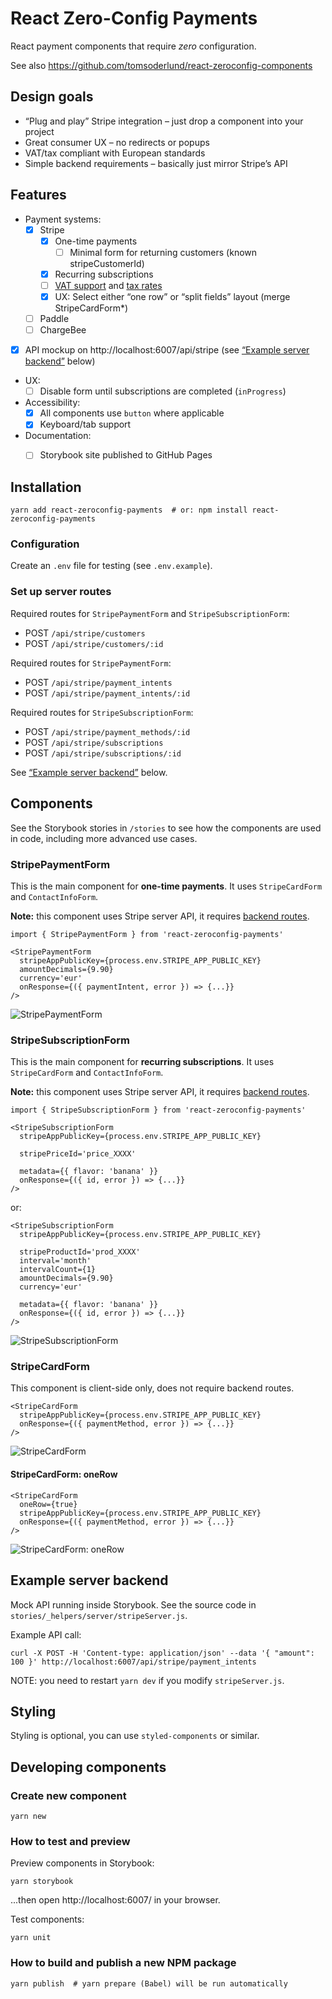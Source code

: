 # React Zero-Config Payments

React payment components that require _zero_ configuration.

See also https://github.com/tomsoderlund/react-zeroconfig-components


## Design goals

- “Plug and play” Stripe integration – just drop a component into your project
- Great consumer UX – no redirects or popups
- VAT/tax compliant with European standards
- Simple backend requirements – basically just mirror Stripe’s API


## Features

- Payment systems:
  - [x] Stripe
    - [x] One-time payments
      - [ ] Minimal form for returning customers (known stripeCustomerId)
    - [X] Recurring subscriptions
    - [ ] [VAT support](https://stripe.com/docs/api/customer_tax_ids/create?lang=node) and [tax rates](https://stripe.com/docs/api/subscriptions/create#tax_rates)
    - [x] UX: Select either “one row” or “split fields” layout (merge StripeCardForm*)
  - [ ] Paddle
  - [ ] ChargeBee
- [x] API mockup on http://localhost:6007/api/stripe (see [“Example server backend”](#example-server-backend) below)
- UX:
  - [ ] Disable form until subscriptions are completed (`inProgress`)
- Accessibility:
  - [x] All components use `button` where applicable
  - [x] Keyboard/tab support
- Documentation:
  - [ ] Storybook site published to GitHub Pages


## Installation

    yarn add react-zeroconfig-payments  # or: npm install react-zeroconfig-payments

### Configuration

Create an `.env` file for testing (see `.env.example`).

### Set up server routes

Required routes for `StripePaymentForm` and `StripeSubscriptionForm`:

- POST `/api/stripe/customers`
- POST `/api/stripe/customers/:id`

Required routes for `StripePaymentForm`:

- POST `/api/stripe/payment_intents`
- POST `/api/stripe/payment_intents/:id`

Required routes for `StripeSubscriptionForm`:

- POST `/api/stripe/payment_methods/:id`
- POST `/api/stripe/subscriptions`
- POST `/api/stripe/subscriptions/:id`

See [“Example server backend”](#example-server-backend) below.


## Components

See the Storybook stories in `/stories` to see how the components are used in code, including more advanced use cases.

### StripePaymentForm

This is the main component for **one-time payments**. It uses `StripeCardForm` and `ContactInfoForm`.

**Note:** this component uses Stripe server API, it requires [backend routes](#set-up-server-routes).

    import { StripePaymentForm } from 'react-zeroconfig-payments'
    
    <StripePaymentForm
      stripeAppPublicKey={process.env.STRIPE_APP_PUBLIC_KEY}
      amountDecimals={9.90}
      currency='eur'
      onResponse={({ paymentIntent, error }) => {...}}
    />

![StripePaymentForm](docs/StripePaymentForm.png)

### StripeSubscriptionForm

This is the main component for **recurring subscriptions**. It uses `StripeCardForm` and `ContactInfoForm`.

**Note:** this component uses Stripe server API, it requires [backend routes](#set-up-server-routes).

    import { StripeSubscriptionForm } from 'react-zeroconfig-payments'
    
    <StripeSubscriptionForm
      stripeAppPublicKey={process.env.STRIPE_APP_PUBLIC_KEY}

      stripePriceId='price_XXXX'

      metadata={{ flavor: 'banana' }}
      onResponse={({ id, error }) => {...}}
    />

or:

    <StripeSubscriptionForm
      stripeAppPublicKey={process.env.STRIPE_APP_PUBLIC_KEY}

      stripeProductId='prod_XXXX'
      interval='month'
      intervalCount={1}
      amountDecimals={9.90}
      currency='eur'

      metadata={{ flavor: 'banana' }}
      onResponse={({ id, error }) => {...}}
    />

![StripeSubscriptionForm](docs/StripeSubscriptionForm.png)

### StripeCardForm

This component is client-side only, does not require backend routes.

    <StripeCardForm
      stripeAppPublicKey={process.env.STRIPE_APP_PUBLIC_KEY}
      onResponse={({ paymentMethod, error }) => {...}}
    />

![StripeCardForm](docs/StripeCardForm.png)

#### StripeCardForm: oneRow

    <StripeCardForm
      oneRow={true}
      stripeAppPublicKey={process.env.STRIPE_APP_PUBLIC_KEY}
      onResponse={({ paymentMethod, error }) => {...}}
    />

![StripeCardForm: oneRow](docs/StripeCardForm-OneRow.png)


## Example server backend

Mock API running inside Storybook. See the source code in `stories/_helpers/server/stripeServer.js`.

Example API call:

    curl -X POST -H 'Content-type: application/json' --data '{ "amount": 100 }' http://localhost:6007/api/stripe/payment_intents

NOTE: you need to restart `yarn dev` if you modify `stripeServer.js`.


## Styling

Styling is optional, you can use `styled-components` or similar.


## Developing components

### Create new component

    yarn new

### How to test and preview

Preview components in Storybook:

    yarn storybook

...then open http://localhost:6007/ in your browser.

Test components:

    yarn unit

### How to build and publish a new NPM package

    yarn publish  # yarn prepare (Babel) will be run automatically
